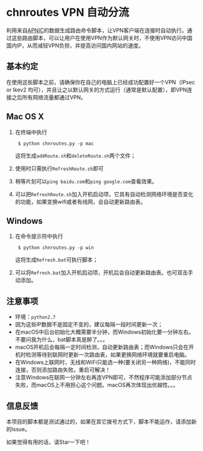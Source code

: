 # chnroutes VPN 自动分流

利用来自[APNIC](http://ftp.apnic.net/apnic/stats/apnic/delegated-apnic-latest)的数据生成路由命令脚本，让VPN客户端在连接时自动执行。通过这些路由脚本，可以让用户在使用VPN作为默认网关时，不使用VPN访问中国国内IP，从而减轻VPN负担，并提高访问国内网站的速度。

## 基本约定

在使用这些脚本之前，请确保你在自己的电脑上已经成功配置好一个VPN（IPsec or Ikev2 均可），并且让之以默认网关的方式运行（通常是默认配置），即VPN连接之后所有网络流量都通过VPN。


## Mac OS X

1. 在终端中执行

		$ python chnroutes.py -p mac

	这将生成`addRoute.sh`和`deleteRoute.sh`两个文件；
	
2. 使用时只需执行`RefreshRoute.sh`即可
3. 稍等片刻可以`ping baidu.com`和`ping google.com`查看效果。
4. 可以把`RefreshRoute.sh`加入开机启动项，它具有自动检测网络环境是否变化的功能，如果变换wifi或者有线网，会自动更新路由表。


## Windows

1. 在命令提示符中执行

		$ python chnroutes.py -p win
	
	这将生成`Refresh.bat`可执行脚本；
	
2. 可以将`Refresh.bat`加入开机启动项，开机后会自动更新路由表。也可双击手动添加。


## 注意事项

* 环境：`python2.7`
* 因为这些IP数据不是固定不变的，建议每隔一段时间更新一次；
* 在macOS中后台初始化大概需要半分钟，而Windows初始化要一分钟左右。不要问我为什么，bat脚本真是醉了。。。
* macOS开机后会每隔一定时间检测，自动更新路由表；而Windows只会在开机时检测等待到联网时更新一次路由表，如果更换网络环境就要重启电脑。
* 在Windows上联网时，无线和WiFi只能选一种(要关闭另一种网络)，不能同时连接，否则添加路由失败。重启可解决！
* 注意Windows在联网一分钟左右再连VPN即可，不然程序可能添加部分节点失败，而macOS上不用担心这个问题。macOS再次体现出优越性。。。

## 信息反馈

本项目的脚本都是测试通过的，如果在其它拨号方式下，脚本不能运作，请添加新的Issue。

如果觉得有用的话，请Star一下吧！